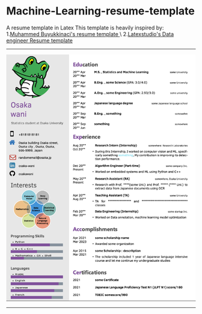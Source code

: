 # Machine-Learning-resume-template
A resume template in Latex
This template is heavily inspired by:
1.[Muhammed Buyukkinaci's resume template ](https://github.com/MuhammedBuyukkinaci/Data-Scientist-LaTeX-Resume-with-Photo)\\
2.[Latexstudio's Data engineer Resume template](https://github.com/latexstudio/Data-Engineer-Resume-LaTeX) 
***
![CV Screenshot](resume.png)
***
